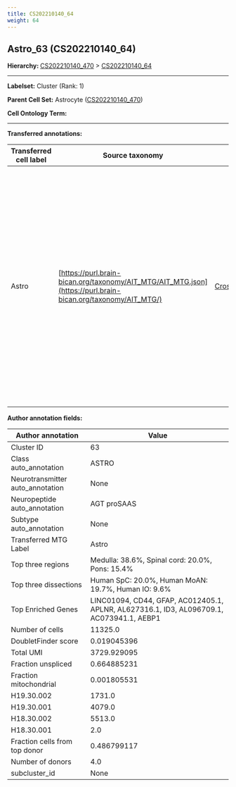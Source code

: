 ```yaml
---
title: CS202210140_64
weight: 64
---
```

## Astro_63 (CS202210140_64)
<b>Hierarchy: </b>
[CS202210140_470](cell_sets/CS202210140_470.md) >
[CS202210140_64](cell_sets/CS202210140_64.md)

---


**Labelset:** Cluster (Rank: 1)

**Parent Cell Set:** Astrocyte ([CS202210140_470](cell_sets/CS202210140_470.md))



**Cell Ontology Term:** 

[MARKER GENES.]: #


---

[TRANSFERRED ANNOTATIONS.]: #


**Transferred annotations:**

| Transferred cell label | Source taxonomy | Source node accession | Algorithm name | Comment |
|------------------------|-----------------|-----------------------|----------------|---------|
|Astro|[https://purl.brain-bican.org/taxonomy/AIT_MTG/AIT_MTG.json](https://purl.brain-bican.org/taxonomy/AIT_MTG/)|[CrossArea_subclass:e47396020a](https://purl.brain-bican.org/taxonomy/AIT_MTG/CrossArea_subclass_e47396020a)||We performed PCA (50 components) on our full dataset, trained a random forest classifier (scikit-learn, class_ weight=‘balanced’, max_depth=50) on the MTG labels, and then predicted labels for all cells. We labeled each cluster with the mode of its constituent cells if two conditions were met: more than 0.8 of predicted labels matched the mode, and the mean probability of these pre- dictions was greater than 0.8.|

[AUTHOR ANNOTATION FIELDS.]: #


**Author annotation fields:**

| Author annotation | Value |
|-------------------|-------|
|Cluster ID|63|
|Class auto_annotation|ASTRO|
|Neurotransmitter auto_annotation|None|
|Neuropeptide auto_annotation|AGT proSAAS|
|Subtype auto_annotation|None|
|Transferred MTG Label|Astro|
|Top three regions|Medulla: 38.6%, Spinal cord: 20.0%, Pons: 15.4%|
|Top three dissections|Human SpC: 20.0%, Human MoAN: 19.7%, Human IO: 9.6%|
|Top Enriched Genes|LINC01094, CD44, GFAP, AC012405.1, APLNR, AL627316.1, ID3, AL096709.1, AC073941.1, AEBP1|
|Number of cells|11325.0|
|DoubletFinder score|0.019045396|
|Total UMI|3729.929095|
|Fraction unspliced|0.664885231|
|Fraction mitochondrial|0.001805531|
|H19.30.002|1731.0|
|H19.30.001|4079.0|
|H18.30.002|5513.0|
|H18.30.001|2.0|
|Fraction cells from top donor|0.486799117|
|Number of donors|4.0|
|subcluster_id|None|
